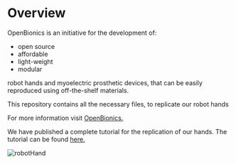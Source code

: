 # Overview

OpenBionics is an initiative for the development of:
* open source
* affordable
* light-weight
* modular

robot hands and myoelectric prosthetic devices, that can be easily reproduced using off-the-shelf materials.

This repository contains all the necessary files, to replicate our robot hands

For more information visit [OpenBionics.](http://www.openbionics.org/)

We have published a complete tutorial for the replication of our hands. The tutorial can be found [here.](http://www.openbionics.org/TR2015_OpenBionics_RobotHandsGuide.pdf)

![robotHand](https://raw.github.com/zisi/openBionics/master/Pics/pic7.png)
